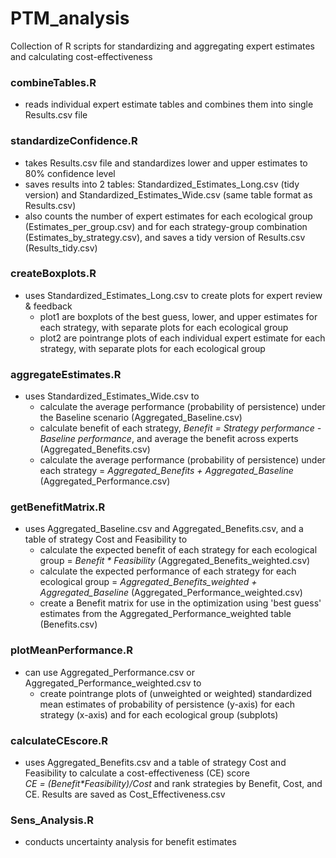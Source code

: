 # PTM_analysis

Collection of R scripts for standardizing and aggregating expert estimates and calculating cost-effectiveness

### combineTables.R 
* reads individual expert estimate tables and combines them into single Results.csv file

### standardizeConfidence.R 
* takes Results.csv file and standardizes lower and upper estimates to 80% confidence level
* saves results into 2 tables: Standardized_Estimates_Long.csv (tidy version) and Standardized_Estimates_Wide.csv (same table format as Results.csv)
* also counts the number of expert estimates for each ecological group (Estimates_per_group.csv) and for each strategy-group combination (Estimates_by_strategy.csv), and saves a tidy version of Results.csv (Results_tidy.csv)

### createBoxplots.R 
* uses Standardized_Estimates_Long.csv to create plots for expert review & feedback
  + plot1 are boxplots of the best guess, lower, and upper estimates for each strategy, with separate plots for each ecological group
  + plot2 are pointrange plots of each individual expert estimate for each strategy, with separate plots for each ecological group

### aggregateEstimates.R 
* uses Standardized_Estimates_Wide.csv to
  + calculate the average performance (probability of persistence) under the Baseline scenario (Aggregated_Baseline.csv)
  + calculate benefit of each strategy, _Benefit = Strategy performance - Baseline performance_, and average the benefit across experts (Aggregated_Benefits.csv)
  + calculate the average performance (probability of persistence) under each strategy = _Aggregated_Benefits + Aggregated_Baseline_ (Aggregated_Performance.csv)
  
### getBenefitMatrix.R
* uses Aggregated_Baseline.csv and Aggregated_Benefits.csv, and a table of strategy Cost and Feasibility to
  + calculate the expected benefit of each strategy for each ecological group = _Benefit * Feasibility_ (Aggregated_Benefits_weighted.csv)
  + calculate the expected performance of each strategy for each ecological group = _Aggregated_Benefits_weighted + Aggregated_Baseline_ (Aggregated_Performance_weighted.csv)
  + create a Benefit matrix for use in the optimization using 'best guess' estimates from the Aggregated_Performance_weighted table (Benefits.csv)

### plotMeanPerformance.R
* can use Aggregated_Performance.csv or Aggregated_Performance_weighted.csv to 
  + create pointrange plots of (unweighted or weighted) standardized mean estimates of probability of persistence (y-axis) for each strategy (x-axis) and for each ecological group (subplots)

### calculateCEscore.R
* uses Aggregated_Benefits.csv and a table of strategy Cost and Feasibility to calculate a cost-effectiveness (CE) score  
_CE = (Benefit*Feasibility)/Cost_ and rank strategies by Benefit, Cost, and CE. Results are saved as Cost_Effectiveness.csv
 
### Sens_Analysis.R
* conducts uncertainty analysis for benefit estimates
